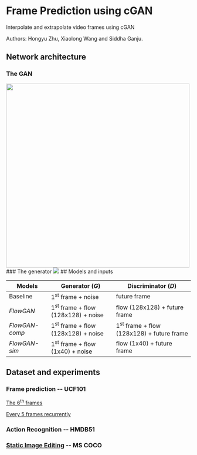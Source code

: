 # Frame Prediction using cGAN
Interpolate and extrapolate video frames using cGAN

Authors: Hongyu Zhu, Xiaolong Wang and Siddha Ganju.

## Network architecture
### The GAN
<img src="https://github.com/OMGitsHongyu/Frame_prediction_cGAN/blob/master/figures/approach.png" width="500">
### The generator
<img src="https://github.com/OMGitsHongyu/Frame_prediction_cGAN/blob/master/figures/model_archi.png">
## Models and inputs

| Models | Generator (*G*) |  Discriminator (*D*) |
|------- | --------------- | ---------------------|
|Baseline | 1<sup>st</sup> frame + noise | future frame|
|*FlowGAN*| 1<sup>st</sup> frame + flow (128x128) + noise | flow (128x128) + future frame |
|*FlowGAN-comp*| 1<sup>st</sup> frame + flow (128x128) + noise | 1<sup>st</sup> frame + flow (128x128) + future frame |
|*FlowGAN-sim*| 1<sup>st</sup> frame + flow (1x40) + noise  | flow (1x40)  + future frame |

## Dataset and experiments
### Frame prediction -- UCF101
[The 6<sup>th</sup> frames](https://omgitshongyu.github.io/Frame_prediction_cGAN/html/train_ucf_pred_5frame_30/1.html)


[Every 5 frames recurrently](https://omgitshongyu.github.io/Frame_prediction_cGAN/html/train_ucf_pred_5frame_recurrent/1.html)
### Action Recognition -- HMDB51
### [Static Image Editing](https://omgitshongyu.github.io/Frame_prediction_cGAN/html/ms_coco_pred_1frame_40flow/1.html) -- MS COCO

